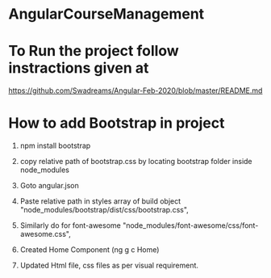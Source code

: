 # AngularCourseManagement

# To Run the project follow instractions given at 
  https://github.com/Swadreams/Angular-Feb-2020/blob/master/README.md


# How to add Bootstrap in project
 1. npm install bootstrap
 2. copy relative path of bootstrap.css by locating bootstrap folder inside node_modules
 3. Goto angular.json
 4. Paste relative path in styles array of build object
    "node_modules/bootstrap/dist/css/bootstrap.css",
 5. Similarly do for font-awesome
  "node_modules/font-awesome/css/font-awesome.css",


 6. Created Home Component (ng g c Home)
 7. Updated Html file, css files as per visual requirement.
